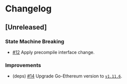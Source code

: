 # Changelog

## [Unreleased]

### State Machine Breaking

- [#12](https://github.com/crypto-org-chain/go-ethereum/pull/12) Apply precompile interface change.

### Improvements

- (deps) [#14](https://github.com/crypto-org-chain/go-ethereum/pull/14) Upgrade Go-Ethereum version to [`v1.11.6`](https://github.com/ethereum/go-ethereum/releases/tag/v1.11.6).